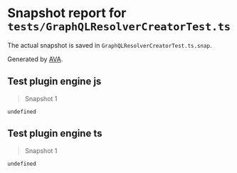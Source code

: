 # Snapshot report for `tests/GraphQLResolverCreatorTest.ts`

The actual snapshot is saved in `GraphQLResolverCreatorTest.ts.snap`.

Generated by [AVA](https://ava.li).

## Test plugin engine js

> Snapshot 1

    undefined

## Test plugin engine ts

> Snapshot 1

    undefined
